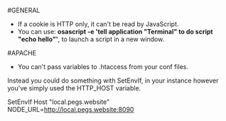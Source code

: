 #GENERAL
- If a cookie is HTTP only, it can't be read by JavaScript.
- You can use: __osascript -e 'tell application "Terminal" to do script "echo hello"'__, to launch a script in a new window.

#APACHE
- You can't pass variables to .htaccess from your conf files.

Instead you could do something with SetEnvIf, in your instance however you've simply used the HTTP_HOST variable.

SetEnvIf Host "local.pegs.website" NODE_URL=http://local.pegs.website:8090